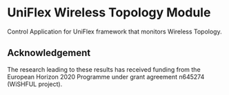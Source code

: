 UniFlex Wireless Topology Module
============================

Control Application for UniFlex framework that monitors Wireless Topology.

## Acknowledgement

The research leading to these results has received funding from the European
Horizon 2020 Programme under grant agreement n645274 (WiSHFUL project).
